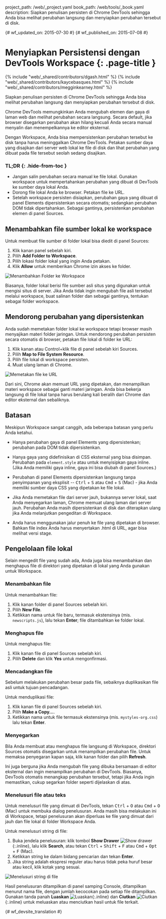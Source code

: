 project_path: /web/_project.yaml
book_path: /web/tools/_book.yaml
description: Siapkan penulisan persisten di Chrome DevTools sehingga Anda bisa melihat perubahan langsung dan menyiapkan perubahan tersebut di disk.

{# wf_updated_on: 2015-07-30 #}
{# wf_published_on: 2015-07-08 #}

# Menyiapkan Persistensi dengan DevTools Workspace {: .page-title }

{% include "web/_shared/contributors/dgash.html" %}
{% include "web/_shared/contributors/kaycebasques.html" %}
{% include "web/_shared/contributors/megginkearney.html" %}

Siapkan penulisan persisten di Chrome DevTools sehingga Anda bisa melihat perubahan langsung dan menyiapkan perubahan tersebut di disk.

Chrome DevTools memungkinkan Anda mengubah elemen dan gaya
di laman web dan melihat perubahan secara langsung.
Secara default, jika browser disegarkan perubahan akan hilang
kecuali Anda secara manual menyalin dan menempelkannya ke editor eksternal.

Dengan Workspace, Anda bisa mempersistenkan perubahan tersebut ke disk
tanpa harus meninggalkan Chrome DevTools.
Petakan sumber daya yang disajikan dari server web lokal ke file di disk
dan lihat perubahan yang dibuat pada file tersebut seolah sedang disajikan.


### TL;DR {: .hide-from-toc }
- Jangan salin perubahan secara manual ke file lokal. Gunakan workspace untuk mempertahankan perubahan yang dibuat di DevTools ke sumber daya lokal Anda.
- Dorong file lokal Anda ke browser. Petakan file ke URL.
- Setelah workspace persisten disiapkan, perubahan gaya yang dibuat di panel Elements dipersistenkan secara otomatis; sedangkan perubahan DOM tidak dipertahankan. Sebagai gantinya, persistenkan perubahan elemen di panel Sources.


## Menambahkan file sumber lokal ke workspace

Untuk membuat file sumber di folder lokal bisa diedit di panel Sources:

1. Klik kanan panel sebelah kiri.
2. Pilih **Add Folder to Workspace**.
3. Pilih lokasi folder lokal yang ingin Anda petakan.
4. Klik **Allow** untuk memberikan Chrome izin akses ke folder. 

![Menambahkan Folder ke Workspace](imgs/addfolder.png)

Biasanya, folder lokal berisi file sumber asli situs yang digunakan untuk mengisi situs di server. Jika Anda tidak ingin mengubah file asli tersebut melalui workspace, buat salinan folder dan sebagai gantinya, tentukan sebagai folder workspace.

## Mendorong perubahan yang dipersistenkan

Anda sudah memetakan folder lokal ke workspace
tetapi browser masih menyajikan materi folder jaringan.
Untuk mendorong perubahan persisten secara otomatis di browser,
petakan file lokal di folder ke URL:

1. Klik kanan atau Control+klik file di panel sebelah kiri Sources.
2. Pilih **Map to File System Resource**.
3. Pilih file lokal di workspace persisten.
4. Muat ulang laman di Chrome.

![Memetakan file ke URL](imgs/maptoresource.png)

Dari sini,
Chrome akan memuat URL yang dipetakan,
dan menampilkan materi workspace
sebagai ganti materi jaringan.
Anda bisa bekerja langsung di file lokal tanpa harus
berulang kali beralih dari Chrome dan editor eksternal dan sebaliknya.

## Batasan

Meskipun Workspace sangat canggih, ada beberapa batasan yang perlu Anda ketahui.

* Hanya perubahan gaya di panel Elements yang dipersistenkan; perubahan pada DOM tidak dipersistenkan.

* Hanya gaya yang didefinisikan di CSS eksternal yang bisa disimpan. Perubahan pada `element.style` atau untuk menyisipkan gaya inline. (Jika Anda memiliki gaya inline, gaya ini bisa diubah di panel Sources.)

* Perubahan di panel Elements dipersistenkan langsung tanpa penyimpanan yang eksplisit -- 
<kbd class="kbd">Ctrl</kbd> + <kbd class="kbd">S</kbd> atau <kbd class="kbd">Cmd</kbd> + <kbd class="kbd">S</kbd> (Mac) - jika Anda memiliki sumber daya CSS yang dipetakan ke file lokal.

* Jika Anda memetakan file dari server jauh, bukannya server lokal, saat Anda menyegarkan laman, Chrome memuat ulang laman dari server jauh. Perubahan Anda masih dipersistenkan di disk dan diterapkan ulang jika Anda melanjutkan pengeditan di Workspace.

* Anda harus menggunakan jalur penuh ke file yang dipetakan di browser. Bahkan file index Anda harus menyertakan .html di URL, agar bisa melihat versi stage.

## Pengelolaan file lokal

Selain mengedit file yang sudah ada,
Anda juga bisa menambahkan dan menghapus file
di direktori yang dipetakan di lokal yang Anda gunakan untuk Workspace.

### Menambahkan file

Untuk menambahkan file:

1. Klik kanan folder di panel Sources sebelah kiri.
2. Pilih **New File**.
3. Ketikkan nama untuk file baru, termasuk ekstensinya (mis. `newscripts.js`), lalu tekan **Enter**; file ditambahkan ke folder lokal.

### Menghapus file

Untuk menghapus file:

1. Klik kanan file di panel Sources sebelah kiri.
2. Pilih **Delete** dan klik **Yes** untuk mengonfirmasi.

### Mencadangkan file

Sebelum melakukan perubahan besar pada file,
sebaiknya duplikasikan file asli untuk tujuan pencadangan.

Untuk menduplikasi file:

1. Klik kanan file di panel Sources sebelah kiri.
2. Pilih **Make a Copy...**.
3. Ketikkan nama untuk file termasuk ekstensinya (mis. `mystyles-org.css`) lalu tekan **Enter**.

### Menyegarkan

Bila Anda membuat atau menghapus file langsung di Workspace,
direktori Sources otomatis disegarkan untuk menampilkan perubahan file.
Untuk memaksa penyegaran kapan saja, klik kanan folder dan pilih **Refresh**.

Ini juga berguna jika Anda mengubah file yang dibuka bersamaan di editor eksternal dan ingin menampilkan perubahan di DevTools. Biasanya, DevTools otomatis menangkap perubahan tersebut, tetapi jika Anda ingin memastikan, cukup segarkan folder seperti dijelaskan di atas.

### Menelusuri file atau teks

Untuk menelusuri file yang dimuat di DevTools,
tekan <kbd class="kbd">Ctrl</kbd> + <kbd class="kbd">O</kbd> atau <kbd class="kbd">Cmd</kbd> + <kbd class="kbd">O</kbd> (Mac)
untuk membuka dialog penelusuran.
Anda masih bisa melakukan ini di Workspace,
tetapi penelusuran akan diperluas ke file yang dimuat dari jauh
dan file lokal di folder Workspace Anda.

Untuk menelusuri string di file:

1. Buka jendela penelusuran: klik tombol **Show Drawer** ![Show drawer](imgs/show_drawer_button.png){:.inline}, lalu klik **Search**, atau tekan
<kbd class="kbd">Ctrl</kbd> + <kbd class="kbd">Shift</kbd> + <kbd class="kbd">F</kbd> atau <kbd class="kbd">Cmd</kbd> + <kbd class="kbd">Opt</kbd> + <kbd class="kbd">F</kbd> (Mac).
2. Ketikkan string ke dalam bidang pencarian dan tekan **Enter**.
3. Jika string adalah ekspresi reguler atau harus tidak peka huruf besar atau kecil, klik kotak yang sesuai.

![Menelusuri string di file](imgs/searchacross.png)

Hasil penelusuran ditampilkan di panel samping Console, ditampilkan menurut nama file, dengan jumlah kecocokan pada setiap file ditampilkan. Gunakan tanda panah **Luaskan** ![Luaskan](imgs/expand_button.png){:.inline} dan **Ciutkan** ![Ciutkan](imgs/collapse_button.png){:.inline} untuk meluaskan atau menciutkan hasil untuk file terkait.



{# wf_devsite_translation #}
